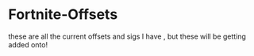 # Fortnite-Offsets
these are all the current offsets and sigs I have , but these will be getting added onto!
